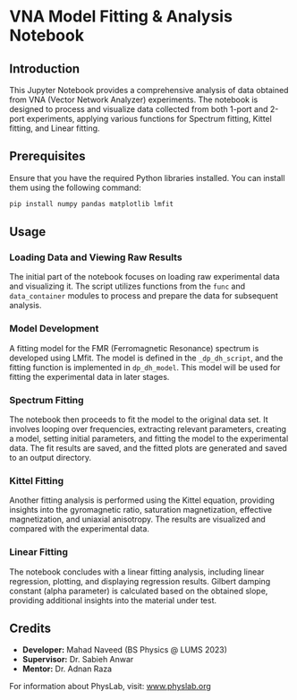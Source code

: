 # VNA Model Fitting & Analysis Notebook

## Introduction

This Jupyter Notebook provides a comprehensive analysis of data obtained from VNA (Vector Network Analyzer) experiments. The notebook is designed to process and visualize data collected from both 1-port and 2-port experiments, applying various functions for Spectrum fitting, Kittel fitting, and Linear fitting.

## Prerequisites

Ensure that you have the required Python libraries installed. You can install them using the following command:

```bash
pip install numpy pandas matplotlib lmfit
```

## Usage

### Loading Data and Viewing Raw Results

The initial part of the notebook focuses on loading raw experimental data and visualizing it. The script utilizes functions from the `func` and `data_container` modules to process and prepare the data for subsequent analysis.

### Model Development

A fitting model for the FMR (Ferromagnetic Resonance) spectrum is developed using LMfit. The model is defined in the `_dp_dh_script`, and the fitting function is implemented in `dp_dh_model`. This model will be used for fitting the experimental data in later stages.

### Spectrum Fitting

The notebook then proceeds to fit the model to the original data set. It involves looping over frequencies, extracting relevant parameters, creating a model, setting initial parameters, and fitting the model to the experimental data. The fit results are saved, and the fitted plots are generated and saved to an output directory.

### Kittel Fitting

Another fitting analysis is performed using the Kittel equation, providing insights into the gyromagnetic ratio, saturation magnetization, effective magnetization, and uniaxial anisotropy. The results are visualized and compared with the experimental data.

### Linear Fitting

The notebook concludes with a linear fitting analysis, including linear regression, plotting, and displaying regression results. Gilbert damping constant (alpha parameter) is calculated based on the obtained slope, providing additional insights into the material under test.


## Credits

- **Developer:** Mahad Naveed (BS Physics @ LUMS 2023)
- **Supervisor:** Dr. Sabieh Anwar
- **Mentor:** Dr. Adnan Raza

For information about PhysLab, visit: www.physlab.org
